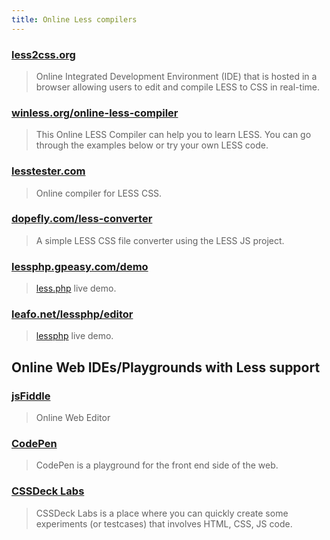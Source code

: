```yaml
---
title: Online Less compilers
---
```


### [less2css.org](http://less2css.org/)
> Online Integrated Development Environment (IDE) that is hosted in a browser allowing users to edit and compile LESS to CSS in real-time.

### [winless.org/online-less-compiler](http://winless.org/online-less-compiler)
> This Online LESS Compiler can help you to learn LESS. You can go through the examples below or try your own LESS code.

### [lesstester.com](http://lesstester.com/)
> Online compiler for LESS CSS.

### [dopefly.com/less-converter](http://www.dopefly.com/less-converter/less-converter.html)
> A simple LESS CSS file converter using the LESS JS project.

### [lessphp.gpeasy.com/demo](http://lessphp.gpeasy.com/demo)
> [less.php](http://lessphp.gpeasy.com/) live demo.

### [leafo.net/lessphp/editor](http://leafo.net/lessphp/editor.html)
> [lessphp](http://leafo.net/lessphp/) live demo.

## Online Web IDEs/Playgrounds with Less support

### [jsFiddle]( http://jsfiddle.net)
> Online Web Editor

### [CodePen](http://codepen.io)
> CodePen is a playground for the front end side of the web.

### [CSSDeck Labs](http://cssdeck.com/labs)
> CSSDeck Labs is a place where you can quickly create some experiments (or testcases) that involves HTML, CSS, JS code.